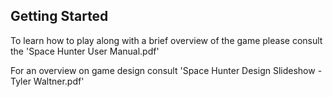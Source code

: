 ## Getting Started

To learn how to play along with a brief overview of the game please consult the 'Space Hunter User Manual.pdf'

For an overview on game design consult 'Space Hunter Design Slideshow - Tyler Waltner.pdf'
